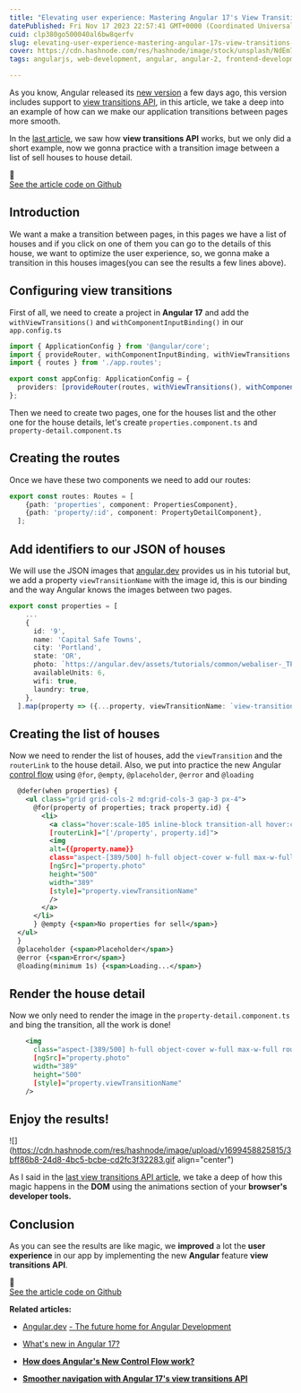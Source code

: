 ```yaml
---
title: "Elevating user experience: Mastering Angular 17's View Transitions API"
datePublished: Fri Nov 17 2023 22:57:41 GMT+0000 (Coordinated Universal Time)
cuid: clp380go500040al6bw8qerfv
slug: elevating-user-experience-mastering-angular-17s-view-transitions-api
cover: https://cdn.hashnode.com/res/hashnode/image/stock/unsplash/NdEm7f3jq2o/upload/66823f4ed5ff31c62ce089fcb456f25e.jpeg
tags: angularjs, web-development, angular, angular-2, frontend-development

---
```


As you know, Angular released its [new version](https://rubenperegrina.com/whats-new-in-angular-17) a few days ago, this version includes support to [view transitions API](https://rubenperegrina.com/smoother-navigation-with-angular-17s-view-transitions-api), in this article, we take a deep into an example of how can we make our application transitions between pages more smooth.

In the [last article](https://rubenperegrina.com/smoother-navigation-with-angular-17s-view-transitions-api), we saw how **view transitions API** works, but we only did a short example, now we gonna practice with a transition image between a list of sell houses to house detail.

<div data-node-type="callout">
<div data-node-type="callout-emoji">🚀</div>
<div data-node-type="callout-text"><a target="_blank" rel="noopener noreferrer nofollow" href="https://github.com/rubenperegrina/angular17-demo" style="pointer-events: none">See the article code on Github</a></div>
</div>

## Introduction

We want a make a transition between pages, in this pages we have a list of houses and if you click on one of them you can go to the details of this house, we want to optimize the user experience, so, we gonna make a transition in this houses images(you can see the results a few lines above).

## Configuring view transitions

First of all, we need to create a project in **Angular 17** and add the `withViewTransitions()` and `withComponentInputBinding()` in our `app.config.ts`

```typescript
import { ApplicationConfig } from '@angular/core';
import { provideRouter, withComponentInputBinding, withViewTransitions } from '@angular/router';
import { routes } from './app.routes';

export const appConfig: ApplicationConfig = {
  providers: [provideRouter(routes, withViewTransitions(), withComponentInputBinding())]
};
```

Then we need to create two pages, one for the houses list and the other one for the house details, let's create `properties.component.ts` and `property-detail.component.ts`

## Creating the routes

Once we have these two components we need to add our routes:

```typescript
export const routes: Routes = [
    {path: 'properties', component: PropertiesComponent},
    {path: 'property/:id', component: PropertyDetailComponent},
  ];
```

## Add identifiers to our JSON of houses

We will use the JSON images that [angular.dev](http://angular.dev) provides us in his tutorial but, we add a property `viewTransitionName` with the image id, this is our binding and the way Angular knows the images between two pages.

```typescript
export const properties = [
    ...
    {
      id: '9',
      name: 'Capital Safe Towns',
      city: 'Portland',
      state: 'OR',
      photo: `https://angular.dev/assets/tutorials/common/webaliser-_TPTXZd9mOo-unsplash.jpg`,
      availableUnits: 6,
      wifi: true,
      laundry: true,
    },
  ].map(property => ({...property, viewTransitionName: `view-transition-name: property-${property.id}`}));;
```

## Creating the list of houses

Now we need to render the list of houses, add the `viewTransition` and the `routerLink` to the house detail. Also, we put into practice the new Angular [control flow](https://rubenperegrina.com/how-does-angulars-new-control-flow-work) using `@for`, `@empty`, `@placeholder`, `@error` and `@loading`

```xml
  @defer(when properties) {
    <ul class="grid grid-cols-2 md:grid-cols-3 gap-3 px-4">
      @for(property of properties; track property.id) {
        <li>
          <a class="hover:scale-105 inline-block transition-all hover:contrast-125 hover:shadow-2xl"
          [routerLink]="['/property', property.id]">
          <img
          alt={{property.name}}
          class="aspect-[389/500] h-full object-cover w-full max-w-full rounded"
          [ngSrc]="property.photo"
          height="500"
          width="389"
          [style]="property.viewTransitionName"
          />
        </a>
      </li>
      } @empty {<span>No properties for sell</span>}
  </ul>
  }
  @placeholder {<span>Placeholder</span>}
  @error {<span>Error</span>}
  @loading(minimum 1s) {<span>Loading...</span>}
```

## Render the house detail

Now we only need to render the image in the `property-detail.component.ts` and bing the transition, all the work is done!

```xml
    <img
      class="aspect-[389/500] h-full object-cover w-full max-w-full rounded"
      [ngSrc]="property.photo"
      width="389"
      height="500"
      [style]="property.viewTransitionName"
    />
```

## Enjoy the results!

![](https://cdn.hashnode.com/res/hashnode/image/upload/v1699458825815/3bff86b8-24d8-4bc5-bcbe-cd2fc3f32283.gif align="center")

As I said in the [last view transitions API article](https://rubenperegrina.com/smoother-navigation-with-angular-17s-view-transitions-api), we take a deep of how this magic happens in the **DOM** using the animations section of your **browser's developer tools.**

## Conclusion

As you can see the results are like magic, we **improved** a lot the **user experience** in our app by implementing the new **Angular** feature **view transitions API**.

<div data-node-type="callout">
<div data-node-type="callout-emoji">🚀</div>
<div data-node-type="callout-text"><a target="_blank" rel="noopener noreferrer nofollow" href="https://github.com/rubenperegrina/angular17-demo" style="pointer-events: none">See the article code on Github</a></div>
</div>

**Related articles:**

* [Angular.dev](http://Angular.dev) [\- The future home for Angular Development](https://rubenperegrina.com/angulardev-the-future-home-for-angular-development)
    
* [What's new in Angular 17?](https://rubenperegrina.com/whats-new-in-angular-17)
    
* [**How does Angular's New Control Flow work?**](https://rubenperegrina.com/how-does-angulars-new-control-flow-work)
    
* [**Smoother navigation with Angular 17's view transitions API**](https://rubenperegrina.com/smoother-navigation-with-angular-17s-view-transitions-api)
